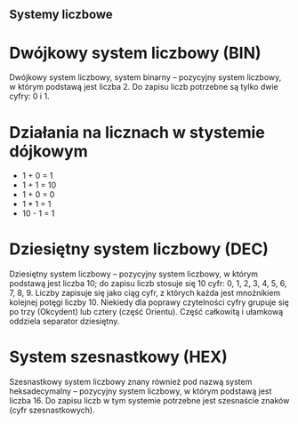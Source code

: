 ## Systemy liczbowe

# Dwójkowy system liczbowy (BIN)

<p>Dwójkowy system liczbowy, system binarny – pozycyjny system liczbowy, w którym podstawą jest liczba 2. Do zapisu liczb potrzebne są tylko dwie cyfry: 0 i 1.</p>

# Działania na licznach w stystemie dójkowym

* 1 + 0 = 1
* 1 + 1 = 10
* 1 + 0 = 0
* 1 * 1 = 1
* 10 - 1 = 1

# Dziesiętny system liczbowy (DEC)

<p>Dziesiętny system liczbowy – pozycyjny system liczbowy, w którym podstawą jest liczba 10; do zapisu liczb stosuje się 10 cyfr: 0, 1, 2, 3, 4, 5, 6, 7, 8, 9. Liczby zapisuje się jako ciąg cyfr, z których każda jest mnożnikiem kolejnej potęgi liczby 10. Niekiedy dla poprawy czytelności cyfry grupuje się po trzy (Okcydent) lub cztery (część Orientu). Część całkowitą i ułamkową oddziela separator dziesiętny.</p>

# System szesnastkowy (HEX)

<p>Szesnastkowy system liczbowy znany również pod nazwą system heksadecymalny – pozycyjny system liczbowy, w którym podstawą jest liczba 16. Do zapisu liczb w tym systemie potrzebne jest szesnaście znaków (cyfr szesnastkowych).</p>
 
